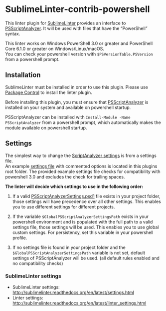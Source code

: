 SublimeLinter-contrib-powershell
================================

This linter plugin for [SublimeLinter](https://github.com/SublimeLinter/SublimeLinter) provides an interface to [PSScriptAnalyzer](https://github.com/PowerShell/PSScriptAnalyzer). It will be used with files that have the “PowerShell” syntax.  

This linter works on Windows PowerShell 3.0 or greater and PowerShell Core 6.1.0 or greater on Windows/Linux/macOS.  
You can check your powershell version with `$PSVersionTable.PSVersion` from a powershell prompt.  

## Installation
SublimeLinter must be installed in order to use this plugin. 
Please use [Package Control](https://packagecontrol.io) to install the linter plugin.

Before installing this plugin, you must ensure that [PSScriptAnalyzer](https://www.powershellgallery.com/packages/PSScriptAnalyzer) is installed on your system and available on powershell startup.  

PSScriptAnalyzer can be installed with `Install-Module -Name PSScriptAnalyzer` from a powershell prompt, which automatically makes the module available on powershell startup.  

## Settings
The simplest way to change the [ScriptAnalyzer settings](https://github.com/PowerShell/PSScriptAnalyzer#settings-support-in-scriptanalyzer) is from a settings file.  
An example [settings file](https://github.com/EdrisT/SublimeLinter-contrib-Powershell/blob/master/PSScriptAnalyzerSettings.psd1) with commented options is located in this plugins root folder. The provided example settings file checks for compatibility with powershell 3.0 and excludes the check for trailing spaces.  

**The linter will decide which settings to use in the following order:**  
1. If a valid [PSScriptAnalyzerSettings.psd1](https://github.com/EdrisT/SublimeLinter-contrib-Powershell/blob/master/PSScriptAnalyzerSettings.psd1) file exists in your project folder, those settings will have precedence over all other settings. This enables you to use different settings for different projects.

2.  If the variable `$GlobalPSScriptAnalyzerSettingsPath` exists in your powershell environment and is populated with the full path to a valid settings file, those settings will be used. This enables you to use global custom settings. For persistency, set this variable in your powershell profile.

3. If no settings file is found in your project folder and the `$GlobalPSScriptAnalyzerSettingsPath` variable is not set, default settings of PSScriptAnalyzer will be used. (all default rules enabled and no compatibility checks)

### SublimeLinter settings
- SublimeLinter settings: http://sublimelinter.readthedocs.org/en/latest/settings.html
- Linter settings: http://sublimelinter.readthedocs.org/en/latest/linter_settings.html

